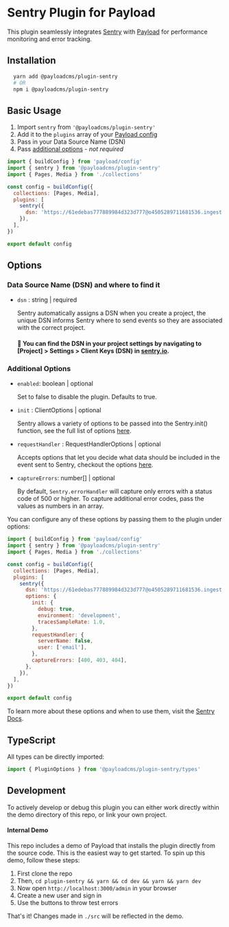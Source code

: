 # Sentry Plugin for Payload

This plugin seamlessly integrates [Sentry](https://sentry.io/) with [Payload](https://github.com/payloadcms/payload) for performance monitoring and error tracking.

## Installation

```bash
  yarn add @payloadcms/plugin-sentry
  # OR
  npm i @payloadcms/plugin-sentry
```

## Basic Usage

1. Import `sentry` from `'@payloadcms/plugin-sentry'`
2. Add it to the `plugins` array of your [Payload config](https://payloadcms.com/docs/configuration/overview)
3. Pass in your Data Source Name (DSN)
4. Pass [additional options](#additional-options) - _not required_

```js
import { buildConfig } from 'payload/config'
import { sentry } from '@payloadcms/plugin-sentry'
import { Pages, Media } from './collections'

const config = buildConfig({
  collections: [Pages, Media],
  plugins: [
    sentry({
      dsn: 'https://61edebas777889984d323d777@o4505289711681536.ingest.sentry.io/4505357433352176',
    }),
  ],
})

export default config
```

## Options

### Data Source Name (DSN) and where to find it

- `dsn` : string | required

  Sentry automatically assigns a DSN when you create a project, the unique DSN informs Sentry where to send events so they are associated with the correct project.

  #### :rotating_light: You can find the DSN in your project settings by navigating to [Project] > Settings > Client Keys (DSN) in [sentry.io](sentry.io).

### Additional Options

- `enabled`: boolean | optional

  Set to false to disable the plugin. Defaults to true.

- `init` : ClientOptions | optional

  Sentry allows a variety of options to be passed into the Sentry.init() function, see the full list of options [here](https://docs.sentry.io/platforms/node/guides/express/configuration/options).

- `requestHandler` : RequestHandlerOptions | optional

  Accepts options that let you decide what data should be included in the event sent to Sentry, checkout the options [here](https://docs.sentry.io/platforms/node/guides/express/configuration/options).

- `captureErrors`: number[] | optional

  By default, `Sentry.errorHandler` will capture only errors with a status code of 500 or higher. To capture additional error codes, pass the values as numbers in an array.

You can configure any of these options by passing them to the plugin under options:

```js
import { buildConfig } from 'payload/config'
import { sentry } from '@payloadcms/plugin-sentry'
import { Pages, Media } from './collections'

const config = buildConfig({
  collections: [Pages, Media],
  plugins: [
    sentry({
      dsn: 'https://61edebas777889984d323d777@o4505289711681536.ingest.sentry.io/4505357433352176',
      options: {
        init: {
          debug: true,
          environment: 'development',
          tracesSampleRate: 1.0,
        },
        requestHandler: {
          serverName: false,
          user: ['email'],
        },
        captureErrors: [400, 403, 404],
      },
    }),
  ],
})

export default config
```

To learn more about these options and when to use them, visit the [Sentry Docs](https://docs.sentry.io/platforms/node/guides/express/configuration/options).

## TypeScript

All types can be directly imported:

```js
import { PluginOptions } from '@payloadcms/plugin-sentry/types'
```

## Development

To actively develop or debug this plugin you can either work directly within the demo directory of this repo, or link your own project.

#### Internal Demo

This repo includes a demo of Payload that installs the plugin directly from the source code. This is the easiest way to get started. To spin up this demo, follow these steps:

1.  First clone the repo
2.  Then, `cd plugin-sentry && yarn && cd dev && yarn && yarn dev`
3.  Now open `http://localhost:3000/admin` in your browser
4.  Create a new user and sign in
5.  Use the buttons to throw test errors

That's it! Changes made in `./src` will be reflected in the demo.
